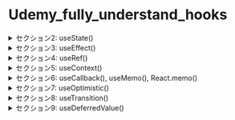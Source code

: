 # Udemy_fully_understand_hooks

<details>
<summary>セクション2: useState()</summary>

| NO | 内容 |
| ---- | ---- |
| 4. | useState()を使わないstate管理をやってみよう |
| 5. | useState() |
| 6. | stateの変更が即時反映されない理由 |
| 7. | 状態更新関数の使い方 |
| 8. | Reactがレンダリングするタイミングを理解しよう |
| 9. | コンソールに2度ログが出てくる理由(React Strict Mode) |
| 10. | onChangeトリガーを使ったinput値の状態更新 |
| 11. | オブジェクトや配列のstateの更新 |
| 12. | スプレッド構文を使ったstateの状態更新 |
| 13. | イミュータブルとミュータブルな操作の違い |
| 14. | 【補足】onClickにおける関数の呼び出し方の違い |
| 15. | 【補足】ReactがDOMにコミットするまでの流れ |
| 16. | 【補足】仮想DOMの差分比較=コンポーネントのレンダリング |
</details>
<details>
<summary>セクション3: useEffect()</summary>

| NO | 内容 |
| ---- | ---- |
| 17. | useEffect() |
| 18. | ブラウザイベントのリッスン(外部システムがDOMの場合) |
| 19. | クリーンアップ関数の意味と実装方法 |
| 20. | useEffectを使ったデータフェッチング |
| 21. | 依存配列を指定してEffect発火条件を変更しよう |
| 22. | クリーンアップで競合状態を解決しよう |
| 23. | useEffect内で発生するstate更新の無限ループに気を付けよう |
| 24. | 【発展】カスタムフックスにエフェクトをラップする |
| 25. | 【発展】useSWR()を使ったキャッシュデータフェッチング |

</details>
<details>
<summary>セクション4: useRef()</summary>

| NO | 内容 |
| ---- | ---- |
| 26. | useRef() |
| 27. | useRefでDOMを取得して画像スクロールを実装してみよう |
| 28. | useRef()を使って余計な再レンダリングを防ぐ方法 |
| 29. | forwardRef()で別のコンポーネントの DOM ノードにアクセスする |

</details>
<details>
<summary>セクション5: useContext()</summary>

| NO | 内容 |
| ---- | ---- |
| 30. | useContext() |
| 31. | 認証プロバイダーとしてのuseContextの使い方 |
| 32. | user, login, logoutを全体のコンポーネントへ提供しよう |
| 33. | AuthContext.Providerで起こるTypescriptエラーを解決しよう |
| 34. | アプリケーション全体でユーザー情報と認証機能を利用してみよう |
| 35. | 【発展】Provider内の関数や値のメモ化 |

</details>
<details>
<summary>セクション6: useCallback(), useMemo(), React.memo() </summary>

| NO | 内容 |
| ---- | ---- |
| 36. | 不要な再レンダリングが起きるタイミング |
| 37. | React.memo() |
| 38. | 何でもかんでもメモ化する施策は得策ではない |
| 39. | React Developer Toolsの導入とその使い方 |
| 40. | レンダリングのタイミングを推測して確認してみよう |
| 41. | useCallback() |
| 42. | パフォーマンスチューニングのためのリファクタリング |
| 43. | useMemo() |

</details>
<details>
<summary>セクション7: useOptimistic()</summary>

| NO | 内容 |
| ---- | ---- |
| 44. | Canary および experimentalチャンネルでの使用について |
| 45. | useOptimistic() |
| 46. | 簡易スレッドアプリを作ってみよう |
| 47. | formDataを利用してスレッド追加してみよう |
| 48. | canary-installをしてuseOptimisticを利用しよう |
| 49. | react-canary-installコピペ用 |
| 50. | 楽観的UI更新を実装してみよう |
| 51. | Server Actionsを利用してuseOptimisticを動かそう |
| 52. | SNSのいいね機能における利用例 |

</details>
<details>
<summary>セクション8: useTransition()</summary>

| NO | 内容 |
| ---- | ---- |
| 53. | useTransition |
| 54. | UIノンブロッキング操作を体感してみよう |
| 55. | UIノンブロッキング操作を体感してみよう |
| 56. | ページネーション切替えにおけるuseTransitionの使い方 |
| 57. | 【補足】Suspenseのfallbackについて |
| 58. | ページネーション切替えにおけるuseTransitionの使い方 |
| 59. | 【発展】Suspenseを使う場合のuseTransitionの使い方 |

</details>
<details>
<summary>セクション9: useDeferredValue()</summary>

| NO | 内容 |
| ---- | ---- |
| 60. | useDeferredValue() |
<!-- | 61. | 値を遅延させてアルバム検索のUXを向上させよう |
| 62. | 検索結果が重い場合のパフォーマンスチューニング |
| 63. | なぜ遅延された値を使うと余計な再レンダリングが発生しないのか |
| 64. | inputの状態更新にuseTransitionの使用は推奨されていない | -->

</details>
